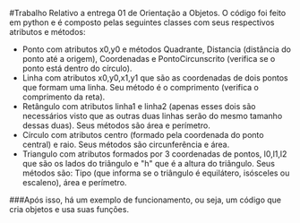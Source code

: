 #Trabalho Relativo a entrega 01 de Orientação a Objetos. 
O código foi feito em python e é composto pelas seguintes classes com seus respectivos atributos e métodos: 

- Ponto com atributos x0,y0 e métodos Quadrante, Distancia (distância do ponto até a origem), Coordenadas e PontoCircunscrito (verifica se o ponto está dentro do círculo).
- Linha com atributos x0,y0,x1,y1 que são as coordenadas de dois pontos que formam uma linha. Seu método é o comprimento (verifica o comprimento da reta).
- Retângulo com atributos linha1 e linha2 (apenas esses dois são necessários visto que as outras duas linhas serão do mesmo tamanho dessas duas). Seus métodos são área e perímetro.
- Círculo com atributos centro (formado pela coordenada do ponto central) e raio. Seus métodos são circunferência e área.
- Triangulo com atributos formados por 3 coordenadas de pontos, l0,l1,l2 que são os lados do triângulo e "h" que é a altura do triângulo. Seus métodos são: Tipo (que informa se o triângulo é
equilátero, isósceles ou escaleno), área e perímetro.

###Após isso, há um exemplo de funcionamento, ou seja, um código que cria objetos e usa suas funções.
